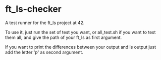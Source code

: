 # ft_ls-checker

A test runner for the ft_ls project at 42.

To use it, just run the set of test you want, or all_test.sh if you want to test them all, and give the path of your ft_ls
as first argument.

If you want to print the differences between your output and ls output just add the letter 'p' as second argument.
